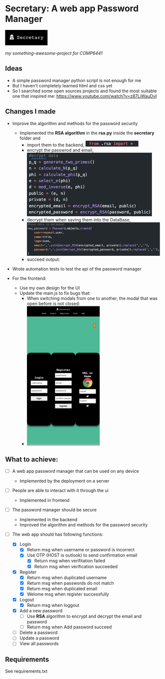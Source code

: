 # Secretary: A web app Password Manager

<img src="./images/icon.png" alt="icon">

*my something-awesome-project for COMP6441*

## Ideas

- A simple password manager python script is not enough for me
- But I haven't completely learned html and css yet
- So I searched some open sources projects and found the most suitable one that inspired me: https://www.youtube.com/watch?v=z87LjWauDvI

## Changes I made

- Improve the algorithm and methods for the password security
  
  - Implemented the **RSA algorithm** in the **rsa.py** inside the **secretary** folder and
    - import them to the backend, <img src="./images/import.png" alt="">
    - encrypt the passwrod and email, <img src="./images/encrypt.png" alt="">
    - decrypt them when saving them into the DataBase, <img src="./images/decrypt.png" alt="">
    - succeed output: <img src="./images/succeed_output.png" alt="">

- Wrote automation tests to test the api of the password manager

- For the frontend:
  
  - Use my own design for the UI
  - Update the main.js to fix bugs that:
    - When switching modals from one to another, the modal that was open before is not closed:
    - <img title="" src="./images/bug1.png" alt="logo" width="237">

## What to achieve:

- [ ] A web app password manager that can be used on any device
  
  - Implemented by the deployment on a server

- [ ] People are able to interact with it through the ui
  
  - Implemented in frontend

- [ ] The password manager should be secure
  
  - Implemented in the backend
  - Improved the algorithm and methods for the password security

- [ ] The web app should has following functions:
  
  - [x] Login
    - [x] Return msg when username or password is incorrect
    - [x] Use OTP (HOST is outlook) to send confirmation email
      - [x] Return msg when verifitation failed
      - [x] Return msg when verification succeeded
  - [x] Register
    - [x] Return msg when duplicated username
    - [x] Return msg when passwords do not match
    - [x] Return msg when duplicated email
    - [x] Welome msg when register successfully
  - [x] Logout
    - [x] Return msg when loggout
  - [x] Add a new password
    - [ ] Use **RSA** algorithm to encrypt and decrypt the email and password
    - [ ] Return msg when Add password succeed
  - [ ] Delete a password
  - [ ] Update a password
  - [ ] View all passwords

## Requirements

See requirements.txt